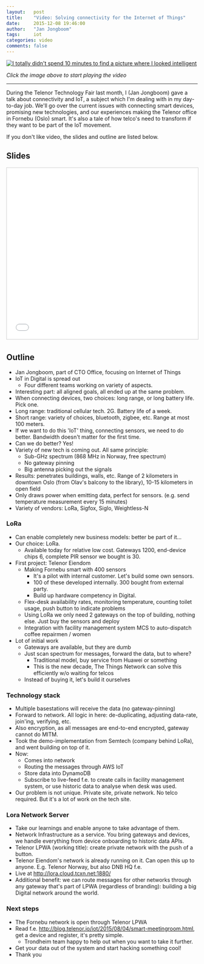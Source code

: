 ```yaml
---
layout:   post
title:    "Video: Solving connectivity for the Internet of Things"
date:     2015-12-08 19:46:00
author:   "Jan Jongboom"
tags:     iot
categories: video
comments: false
---
```


<a href="http://presenter.qbrick.com/?pguid=cb3beeba-fe2f-43a9-9e4d-690ec3572476" target="_blank"><img src="{{ site.baseurl }}/assets/connectivity-iot1.jpg" title="I totally didn't spend 10 minutes to find a picture where I looked intelligent"></a>

*Click the image above to start playing the video*

<!--more-->

---

During the Telenor Technology Fair last month, I (Jan Jongboom) gave a talk about connectivity and IoT, a subject which I'm dealing with in my day-to-day job. We'll go over the current issues with connecting smart devices, promising new technologies, and our experiences making the Telenor office in Fornebu (Oslo) smart. It's also a tale of how telco's need to transform if they want to be part of the IoT movement.

If you don't like video, the slides and outline are listed below.

## Slides

<iframe src="//www.slideshare.net/slideshow/embed_code/key/12NDzlaepmpv2s" width="100%" height="450" frameborder="0" marginwidth="0" marginheight="0" scrolling="no" style="border:1px solid #CCC; border-width:1px; margin-bottom:5px; max-width: 100%;" allowfullscreen> </iframe>

## Outline

- Jan Jongboom, part of CTO Office, focusing on Internet of Things
- IoT in Digital is spread out
    - Four different teams working on variety of aspects.
- Interesting part: all aligned goals, all ended up at the same problem.
- When connecting devices, two choices: long range, or long battery life. Pick one.
- Long range: traditional cellular tech. 2G. Battery life of a week.
- Short range: variety of choices, bluetooth, zigbee, etc. Range at most 100 meters.
- If we want to do this 'IoT' thing, connecting sensors, we need to do better. Bandwidth doesn't matter for the first time.
- Can we do better? Yes!
- Variety of new tech is coming out. All same principle:
    - Sub-GHz spectrum (868 MHz in Norway, free spectrum)
    - No gateway pinning
    - Big antenna picking out the signals
- Results: penetrates buildings, walls, etc. Range of 2 kilometers in downtown Oslo (from Olav's balcony to the library), 10-15 kilometers in open field
- Only draws power when emitting data, perfect for sensors. (e.g. send temperature measurement every 15 minutes)
- Variety of vendors: LoRa, Sigfox, Siglo, Weightless-N

### LoRa

- Can enable completely new business models: better be part of it...
- Our choice: LoRa.
    - Available today for relative low cost. Gateways 1200, end-device chips 6, complete PIR sensor we bought is 30.
- First project: Telenor Eiendom
    - Making Fornebu smart with 400 sensors
        * It's a pilot with internal customer. Let's build some own sensors.
        * 100 of these developed internally. 300 bought from external party.
        * Build up hardware competency in Digital.
    - Flex-desk availability rates, monitoring temperature, counting toilet usage, push button to indicate problems
    - Using LoRa we only need 2 gateways on the top of building, nothing else. Just buy the sensors and deploy
    - Integration with facility management system MCS to auto-dispatch coffee repairmen / women
- Lot of initial work
    - Gateways are available, but they are dumb
    - Just scan spectrum for messages, forward the data, but to where?
        - Traditional model, buy service from Huawei or something
        - This is the new decade, The Things Network can solve this efficiently w/o waiting for telcos
    - Instead of buying it, let's build it ourselves

### Technology stack

- Multiple basestations will receive the data (no gateway-pinning)
- Forward to network. All logic in here: de-duplicating, adjusting data-rate, join'ing, verifying, etc.
- Also encryption, as all messages are end-to-end encrypted, gateway cannot do MITM.
- Took the demo-implementation from Semtech (company behind LoRa), and went building on top of it.
- Now:
    - Comes into network
    - Routing the messages through AWS IoT
    - Store data into DynamoDB
    - Subscribe to live-feed f.e. to create calls in facility management system, or use historic data to analyse when desk was used.
- Our problem is not unique. Private site, private network. No telco required. But it's a lot of work on the tech site.

### Lora Network Server

- Take our learnings and enable anyone to take advantage of them.
- Network Infrastructure as a service. You bring gateways and devices, we handle everything from device onboarding to historic data APIs.
- Telenor LPWA (working title): create private network with the push of a button.
- Telenor Eiendom's network is already running on it. Can open this up to anyone. E.g. Telenor Norway, but also DNB HQ f.e.
- Live at http://lora.cloud.tcxn.net:1880/
- Additional benefit: we can route messages for other networks through any gateway that's part of LPWA (regardless of branding): building a big Digital network around the world.

### Next steps

- The Fornebu network is open through Telenor LPWA
- Read f.e. http://blog.telenor.io/iot/2015/08/04/smart-meetingroom.html, get a device and register, it's pretty simple.
    - Trondheim team happy to help out when you want to take it further.
- Get your data out of the system and start hacking something cool!
- Thank you
